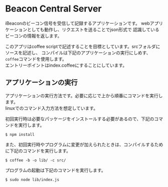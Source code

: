 # Beacon Central Server

iBeaconのビーコン信号を受信して記録するアプリケーションです。
webアプリケーションとしても動作し、リクエストを送ることでjson形式で
認識しているビーコンの情報を返します。

このアプリはcoffee scriptで記述することを目標としています。srcフォルダにソースを記述し、
コンパイルは下記のアプリケーションの実行にしめす、`coffee`コマンドを使用します。  
エントリーポイントはindex.coffeeにすることにしています。

## アプリケーションの実行

アプリケーションの実行方法です。必要に応じで上から順番にコマンドを実行します。  
linuxでのコマンド入力方法を想定しています。

初回実行時は必要なパッケージをインストールする必要があるので、下記のコマンドを実行します。
```
$ npm install
```

また、初回実行時やプログラムに変更が加えられたときは、コンパイルするために下記のコマンドを実行します。
```
$ coffee -b -o lib/ -c src/
```

プログラムの起動は下記のコマンドを実行します。
```
$ sudo node lib/index.js
```
